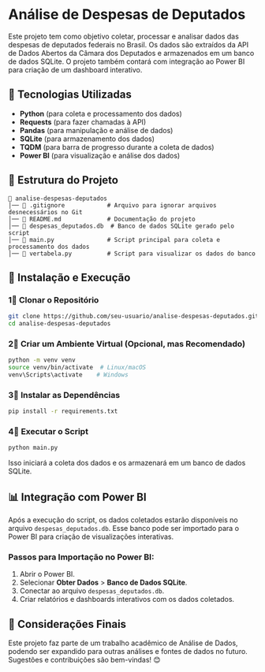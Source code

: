 # Análise de Despesas de Deputados

Este projeto tem como objetivo coletar, processar e analisar dados das despesas de deputados federais no Brasil. Os dados são extraídos da API de Dados Abertos da Câmara dos Deputados e armazenados em um banco de dados SQLite. O projeto também contará com integração ao Power BI para criação de um dashboard interativo.

## 🚀 Tecnologias Utilizadas

- **Python** (para coleta e processamento dos dados)
- **Requests** (para fazer chamadas à API)
- **Pandas** (para manipulação e análise de dados)
- **SQLite** (para armazenamento dos dados)
- **TQDM** (para barra de progresso durante a coleta de dados)
- **Power BI** (para visualização e análise dos dados)

## 💂️ Estrutura do Projeto

```
📂 analise-despesas-deputados
│── 📄 .gitignore            # Arquivo para ignorar arquivos desnecessários no Git
│── 📄 README.md             # Documentação do projeto
│── 📄 despesas_deputados.db  # Banco de dados SQLite gerado pelo script
│── 📄 main.py               # Script principal para coleta e processamento dos dados
│── 📄 vertabela.py          # Script para visualizar os dados do banco
```

## 👅 Instalação e Execução

### 1⃣ Clonar o Repositório
```bash
git clone https://github.com/seu-usuario/analise-despesas-deputados.git
cd analise-despesas-deputados
```

### 2⃣ Criar um Ambiente Virtual (Opcional, mas Recomendado)
```bash
python -m venv venv
source venv/bin/activate  # Linux/macOS
venv\Scripts\activate    # Windows
```

### 3⃣ Instalar as Dependências
```bash
pip install -r requirements.txt
```

### 4⃣ Executar o Script
```bash
python main.py
```

Isso iniciará a coleta dos dados e os armazenará em um banco de dados SQLite.

## 📊 Integração com Power BI

Após a execução do script, os dados coletados estarão disponíveis no arquivo `despesas_deputados.db`. Esse banco pode ser importado para o Power BI para criação de visualizações interativas.

### Passos para Importação no Power BI:
1. Abrir o Power BI.
2. Selecionar **Obter Dados** > **Banco de Dados SQLite**.
3. Conectar ao arquivo `despesas_deputados.db`.
4. Criar relatórios e dashboards interativos com os dados coletados.

## 📝 Considerações Finais

Este projeto faz parte de um trabalho acadêmico de Análise de Dados, podendo ser expandido para outras análises e fontes de dados no futuro. Sugestões e contribuições são bem-vindas! 😊